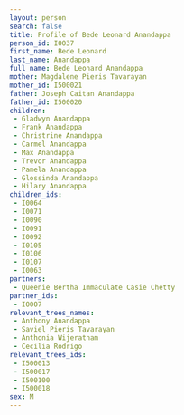 ```yaml
---
layout: person
search: false
title: Profile of Bede Leonard Anandappa
person_id: I0037
first_name: Bede Leonard
last_name: Anandappa
full_name: Bede Leonard Anandappa
mother: Magdalene Pieris Tavarayan
mother_id: I500021
father: Joseph Caitan Anandappa
father_id: I500020
children:
 - Gladwyn Anandappa
 - Frank Anandappa
 - Christrine Anandappa
 - Carmel Anandappa
 - Max Anandappa
 - Trevor Anandappa
 - Pamela Anandappa
 - Glossinda Anandappa
 - Hilary Anandappa
children_ids:
 - I0064
 - I0071
 - I0090
 - I0091
 - I0092
 - I0105
 - I0106
 - I0107
 - I0063
partners:
 - Queenie Bertha Immaculate Casie Chetty
partner_ids:
 - I0007
relevant_trees_names:
 - Anthony Anandappa
 - Saviel Pieris Tavarayan
 - Anthonia Wijeratnam
 - Cecilia Rodrigo
relevant_trees_ids:
 - I500013
 - I500017
 - I500100
 - I500018
sex: M
---
```


